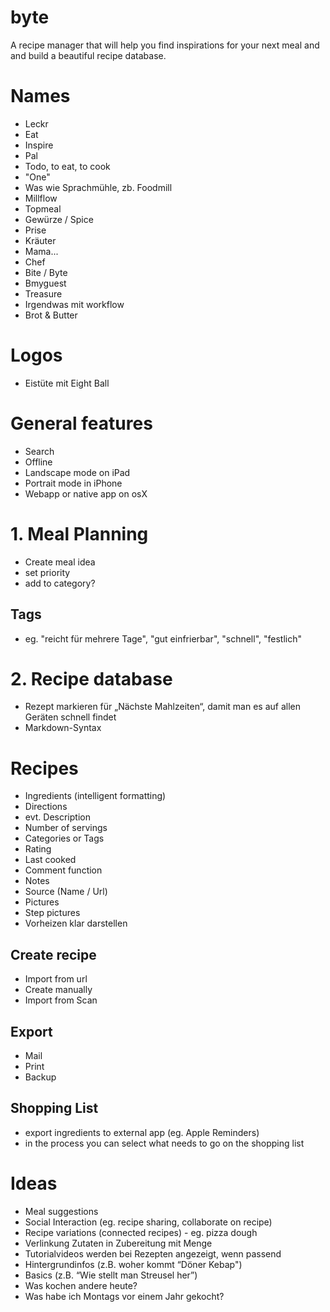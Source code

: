 # byte
A recipe manager that will help you find inspirations for your next meal and and build a beautiful recipe database.

# Names
* Leckr
* Eat
* Inspire
* Pal
* Todo, to eat, to cook
* "One"
* Was wie Sprachmühle, zb. Foodmill
* Millflow
* Topmeal
* Gewürze / Spice
* Prise
* Kräuter
* Mama...
* Chef
* Bite / Byte
* Bmyguest
* Treasure
* Irgendwas mit workflow
* Brot & Butter

# Logos
* Eistüte mit Eight Ball

# General features
* Search
* Offline
* Landscape mode on iPad
* Portrait mode in iPhone
* Webapp or native app on osX

# 1. Meal Planning
* Create meal idea
* set priority
* add to category?

## Tags
* eg. "reicht für mehrere Tage", "gut einfrierbar", "schnell", "festlich"

# 2. Recipe database
* Rezept markieren für „Nächste Mahlzeiten“, damit man es auf allen Geräten schnell findet 
* Markdown-Syntax

# Recipes
* Ingredients (intelligent formatting)
* Directions
* evt. Description
* Number of servings
* Categories or Tags
* Rating
* Last cooked
* Comment function
* Notes
* Source (Name / Url)
* Pictures
* Step pictures
* Vorheizen klar darstellen

## Create recipe
* Import from url
* Create manually
* Import from Scan

## Export
* Mail
* Print
* Backup

## Shopping List
* export ingredients to external app (eg. Apple Reminders)
* in the process you can select what needs to go on the shopping list

# Ideas
* Meal suggestions
* Social Interaction (eg. recipe sharing, collaborate on recipe)
* Recipe variations (connected recipes) - eg. pizza dough
* Verlinkung Zutaten in Zubereitung mit Menge
* Tutorialvideos werden bei Rezepten angezeigt, wenn passend
* Hintergrundinfos (z.B. woher kommt “Döner Kebap")
* Basics (z.B. “Wie stellt man Streusel her”)
* Was kochen andere heute?
* Was habe ich Montags vor einem Jahr gekocht?
